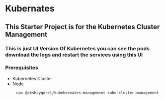 # Kubernates

## This Starter Project is for the Kubernetes Cluster Management

### This is just UI Version Of Kubernetes you can see the pods download the logs and restart the services using this UI

### Prerequisites

- Kubernetes Cluster
- Node

```bash
     npx @akshaygore1/kubebernates-management kube-cluster-management
```
